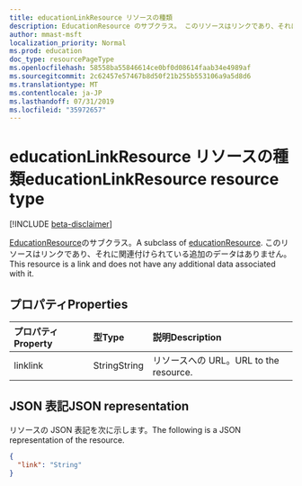 ```yaml
---
title: educationLinkResource リソースの種類
description: EducationResource のサブクラス。 このリソースはリンクであり、それに関連付けられている追加のデータはありません。
author: mmast-msft
localization_priority: Normal
ms.prod: education
doc_type: resourcePageType
ms.openlocfilehash: 58558ba55846614ce0bf0d08614faab34e4989af
ms.sourcegitcommit: 2c62457e57467b8d50f21b255b553106a9a5d8d6
ms.translationtype: MT
ms.contentlocale: ja-JP
ms.lasthandoff: 07/31/2019
ms.locfileid: "35972657"
---
```

# <a name="educationlinkresource-resource-type"></a><span data-ttu-id="7f687-104">educationLinkResource リソースの種類</span><span class="sxs-lookup"><span data-stu-id="7f687-104">educationLinkResource resource type</span></span>

[!INCLUDE [beta-disclaimer](../../includes/beta-disclaimer.md)]

<span data-ttu-id="7f687-105">[EducationResource](educationresource.md)のサブクラス。</span><span class="sxs-lookup"><span data-stu-id="7f687-105">A subclass of [educationResource](educationresource.md).</span></span> <span data-ttu-id="7f687-106">このリソースはリンクであり、それに関連付けられている追加のデータはありません。</span><span class="sxs-lookup"><span data-stu-id="7f687-106">This resource is a link and does not have any additional data associated with it.</span></span>


## <a name="properties"></a><span data-ttu-id="7f687-107">プロパティ</span><span class="sxs-lookup"><span data-stu-id="7f687-107">Properties</span></span>
| <span data-ttu-id="7f687-108">プロパティ</span><span class="sxs-lookup"><span data-stu-id="7f687-108">Property</span></span>     | <span data-ttu-id="7f687-109">型</span><span class="sxs-lookup"><span data-stu-id="7f687-109">Type</span></span>   |<span data-ttu-id="7f687-110">説明</span><span class="sxs-lookup"><span data-stu-id="7f687-110">Description</span></span>|
|:---------------|:--------|:----------|
|<span data-ttu-id="7f687-111">link</span><span class="sxs-lookup"><span data-stu-id="7f687-111">link</span></span>|<span data-ttu-id="7f687-112">String</span><span class="sxs-lookup"><span data-stu-id="7f687-112">String</span></span>|<span data-ttu-id="7f687-113">リソースへの URL。</span><span class="sxs-lookup"><span data-stu-id="7f687-113">URL to the resource.</span></span>|

## <a name="json-representation"></a><span data-ttu-id="7f687-114">JSON 表記</span><span class="sxs-lookup"><span data-stu-id="7f687-114">JSON representation</span></span>

<span data-ttu-id="7f687-115">リソースの JSON 表記を次に示します。</span><span class="sxs-lookup"><span data-stu-id="7f687-115">The following is a JSON representation of the resource.</span></span>

<!-- {
  "blockType": "resource",
  "optionalProperties": [

  ],
  "@odata.type": "microsoft.graph.educationLinkResource"
}-->

```json
{
  "link": "String"
}

```

<!-- uuid: 8fcb5dbc-d5aa-4681-8e31-b001d5168d79
2015-10-25 14:57:30 UTC -->
<!--
{
  "type": "#page.annotation",
  "description": "educationLinkResource resource",
  "keywords": "",
  "section": "documentation",
  "tocPath": "",
  "suppressions": []
}
-->
